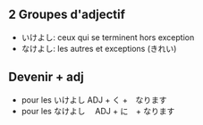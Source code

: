## 2 Groupes d'adjectif

- いけよし: ceux qui se terminent hors exception
- なけよし: les autres et exceptions (きれい)

## Devenir + adj

- pour les いけよし ADJ + く +　なります
- pour les なけよし　 ADJ + に　+ なります
